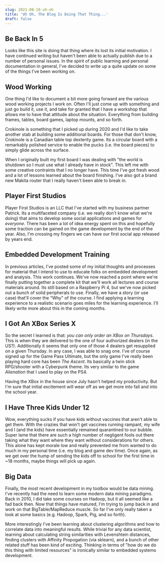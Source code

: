 ```yaml
---
slug: 2021-08-10-uh-oh
title: 'Uh Oh, The Blog Is Doing That Thing...'
draft: false
---
```


## Be Back In 5

Looks like this site is doing that thing where its lost its initial motivation. I have continued writing but haven't been able to actually publish due to a number of personal issues. In the spirit of public learning and personal documentation in general, I've decided to write up a quite update on some of the things I've been working on.

## Wood Working

One thing I'd like to document a bit more going forward are the various wood working projects I work on. Often I'll just come up with something and just go build it, use it, and take for granted that I have a workshop that allows me to have that attitude about the situation. Everything from building frames, tables, board games, laptop mounts, and so forth. 

Crokinole is something that I picked up during 2020 and I'd like to take another stab at building some additional boards. For those that don't know, Crokinole is a Canadian table top dexterity game. Its a circular board with a remarkably polished service to enable the pucks (i.e. the board pieces) to simply glide across the surface.

When I originally built my first board I was dealing with "the world is shutdown so I must use what I already have in stock". This left me with some creative contraints that I no longer have. This time I've got fresh wood and a lot of lessons learned about the board finishing. I've also got a brand new Makita router that I really haven't been able to break in.

## Player First Studios

Player First Studios is an LLC that I've started with my business partner Patrick. Its a multifaceted company (i.e. we really don't know what we're doing) that aims to develop some social applications and games for _everyone_. There has been a lot of idea energy spent on this and hopefully some traction can be gained on the game development by the end of the year. Also, I'm crossing my fingers we can have our first social app released by years end.

## Embedded Development Training

In previous articles, I've posted some of my initial thoughts and processes for material that I intend to use to educate folks on embedded development and analysis. This work continues. We've now reached a point where we're finally putting together a complete kit that we'll work all lectures and course materials around. Its still based on a Raspberry Pi 4, but we've now picked out a bunch of solid peripherals to use. Finally, we have a story (or use case) that'll cover the "Why" of the course. I find applying a learning experience to a realistic scenario goes miles for the learning experience. I'll likely write more about this in the coming months.

## I Got An XBox Series X

So the secret I learned is that: _you can only order an XBox on Thursdays_. This is when they are delivered to the one of four authorized dealers (in the US?). Additionally it seems that only one of those 4 dealers get resupplied on a given Thursday. In any case, I was able to snag one. I've of course signed up for the Game Pass Ultimate, but the only game I've really been playing hard core has been _The Ascent_. Its basically a twin stick RPG/shooter with a Cyberpunk theme. Its very similar to the game _Alienation_ that I used to play on the PS4.

Having the XBox in the house since July hasn't helped my productivity. But I'm sure that initial excitement will wear off as we get more into fall and into the school year.

## I Have Three Kids Under 12

Wow, everything sucks if you have kids without vaccines that aren't able to get them. With the crazies that won't get vaccines running rampant, my wife and I (and the kids) have essentially remained quarantined to our bubble. Super lame that there are such a high number of negligent fools out there taking what they want where they want without considerations for others. This alone has kept morale low and really prevented me from wanted to do much in my personal time (i.e. my blog and game dev time). Once again, as we get over the hump of sending the kids off to school for the first time in ~18 months, maybe things will pick up again.

## Big Data

Finally, the most recent development in my toolbox would be data mining. I've recently had the need to learn some modern data mining paradigms. Back in 2010, I did take some courses on Hadoop, but it all seemed like a fad back then. Now that things have matured, I'm trying to jump back in and work on that BigTable/MapReduce muscle. So far I've only really taken a look at some basics (e.g. Hadoop, Spark, Pig, and so forth).

More interestingly I've been learning about clustering algorithms and how to correlate data into meaningful results. While trivial for any data scientist, learning about calculating string similarities with Levenshtein distances, finding clusters with Affinity Propogation (via sklearn), and a bunch of other related stuff has been kind of exciting. Thinking in terms of "how do we do this thing with limited resources" is ironically similar to embedded systems development.